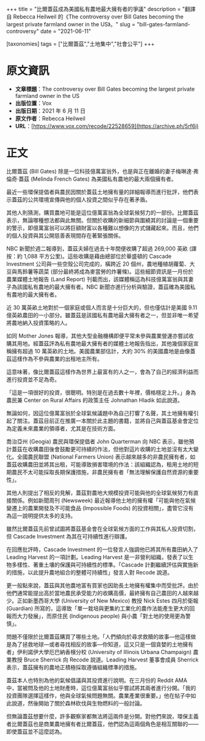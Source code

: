 +++
title = "比爾蓋茲成為美國私有農地最大擁有者的爭議"
description = "翻譯自 Rebecca Heilweil 的《The controversy over Bill Gates becoming the largest private farmland owner in the US》。"
slug = "bill-gates-farmland-controversy"
date = "2021-06-11"

[taxonomies]
tags = ["比爾蓋茲","土地集中","社會公平"]
+++

# 原文資訊

* **文章標題**：The controversy over Bill Gates becoming the largest private farmland owner in the US
* **出版位置**：Vox
* **出版日期**：2021 年 6 月 11 日
* **原文作者**：Rebecca Heilweil
* **URL**：[https://www.vox.com/recode/22528659](https://archive.ph/5rf6i)

# 正文

比爾蓋茲 (Bill Gates) 除是一位科技億萬富翁外，也是與正在離婚的妻子梅琳達·弗倫奇·蓋茲 (Melinda French Gates) 為美國私有農地的最大兩個擁有者。

最近一些環保提倡者與農民因關於蓋茲土地擁有量的詳細報導而進行批評，他們表示蓋茲的公共環境宣傳與他的個人投資之間似乎存在著矛盾。

其他人則猜測，購買農地可能是這位億萬富翁為全球氣候努力的一部份。比爾蓋茲表示，無論哪種想法都與此無關。但關於收購的新細節與圍繞其的討論是一個重要的警示，即億萬富翁可以將巨額財富以各種難以想像的方式儲藏起來。而且，他們的個人投資與其公開慈善表現間存在著緊張關係。

NBC 新聞於週二報導到，蓋茲夫婦在過去十年間便收購了超過 269,000 英畝 (譯按：約 1,088 平方公里)。這些收購是藉由總部位於華盛頓的 Cascade Investment 公司與一些空殼公司完成的，橫跨近 20 個州，農地種植胡蘿蔔、大豆與馬鈴薯等蔬菜 (部分最終將成為麥當勞的炸薯條)。這些細節資訊是一月份於農業媒體土地報告 (Land Report) 刊載而出，該媒體稱這為科技億萬富翁與其妻子為該國私有農地的最大擁有者。NBC 新聞亦進行分析與驗證，蓋茲確為美國私有農地的最大擁有者。

近 30 萬英畝土地對於一個家庭或個人而言是十分巨大的，但也僅估計是美國 9.11 億英畝農田的一小部分。雖蓋茲是該國私有農地最大擁有者之一，但並非唯一希望將農地納入投資策略的人。

如同 Mother Jones 報導，其他大型金融機構即便平常未參與農業營運亦嘗試收購其用地。經蓋茲評為私有農地最大擁有者的媒體土地報告指出，其他幾個家庭宣稱擁有超過 10 萬英畝的土地。美國農業部估計，大約 30% 的美國農地是由像蓋茲這樣作為不參與農業的出租地主所有。

這意味著，像比爾蓋茲這樣作為世界上最富有的人之一，會為了自己的經濟利益而進行投資並不足為奇。

「這是一項很好的投資，很聰明。特別是在過去數十年裡，價格穩定上升。」身為農民兼 Center on Rural Affairs 的政策主任 Johnathan Hladik 如此說道。

無論如何，因這位億萬富翁於全球氣候議題中為自己打響了名聲，其土地擁有權引起了關注。蓋茲目前正在推廣一本關於此主題的書籍，並將自己與蓋茲基金會定位為定義未來農業的領導者，尤其是在技術方面。

喬治亞州 (Geogia) 農民與環保提倡者 John Quarterman 向 NBC 表示，雖他預計蓋茲在收購農田後會鼓勵更可持續的作法，但他對這片收購的土地並沒有太大變化。全國農民聯盟 (National Farmers Union) 表示越來越多的非農民擁有者，如蓋茲收購農田並將其出租，可能導致損害環境的作法：該組織認為，租用土地的短期農民不太可能採取長期保護措施，非農民擁有者「無法理解保護自然資源的重要性」。

其他人則提出了相反的見解，蓋茲對農地大規模投資可能與他的全球氣候努力有直接關係。例如新聞周刊 (Newsweek) 最近報導他土地的擁有權「可能與他在氣候變遷上的農業開發及不可能食品 (Impossible Foods) 的投資相關」，盡管它沒有為這一說明提供太多的支持。

雖然比爾蓋茲先前曾試圖將蓋茲基金會在全球氣候方面的工作與其私人投資切割，但 Cascade Investment 為其在可持續性進行辯護。

在回應批評時，Cascade Investment 的一位發言人強調他已將其所有農田納入了 Leading Harvest 的一項計劃。Leading Harvest 是一非營利組織，發表了以生物多樣性、著重土壤的保護與可持續性的標準。「Cascade 計劃繼續評估與實施新的措施，以此提升農地組合的整體可持續性」發言人對 Recode 說道。

更一般點來說，蓋茲與其他農地富有買家也因助長土地擁有權集中而受批評。由於他們通常能提出高於當地農民承受能力的收購高價，最終擁有自己農田的人越來越少。正如新墨西哥大學 (University of New Mexico) 教授 Nick Estes 四月於衛報 (Guardian) 所寫的，這導致「單一栽培與更集約工業化的農作法能產生更大的回報而大力發展」，而原住民 (Indigenous people) 與小農「對土地的使用更為警慎」。

問題不僅限於比爾蓋茲購買了哪些土地。「人們傾向於尋求救贖的故事—他這樣做是為了拯救地球—或者尋找相反的故事—你知道，這又只是一個貪婪的土地擁有者」伊利諾伊大學厄巴納香檳分校 (University of Illinois Urbana Champaign) 農業教授 Bruce Sherrick 向 Recode 說道。Leading Harvest 董事會成員 Sherrick 表示，蓋茲擁有的農地正積極採取遵循組織標準的措施。

蓋茲本人也特別為他的氣候倡議與其投資進行說明。在三月份的 Reddit AMA 中，當被問及他的土地財產時，這位億萬富翁似乎嘗試將其兩者進行分開。「我的投資團隊選擇這樣作，他與全球氣候問題無關。農業產業很重要。」他在帖子中如此說道，然後開始了關於森林砍伐與生物燃料的一般討論。

但無論蓋茲想要什麼，許多觀察家都無法將這兩件是分開。對他們來說，環保主義者比爾蓋茲也是商業農地擁有者比爾蓋茲，他們認為這兩個角色是相互關聯的——即使蓋茲並不這麼認為。
